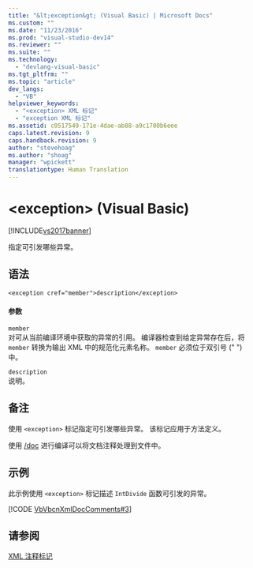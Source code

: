 ```yaml
---
title: "&lt;exception&gt; (Visual Basic) | Microsoft Docs"
ms.custom: ""
ms.date: "11/23/2016"
ms.prod: "visual-studio-dev14"
ms.reviewer: ""
ms.suite: ""
ms.technology: 
  - "devlang-visual-basic"
ms.tgt_pltfrm: ""
ms.topic: "article"
dev_langs: 
  - "VB"
helpviewer_keywords: 
  - "<exception> XML 标记"
  - "exception XML 标记"
ms.assetid: c0517549-171e-4dae-ab88-a9c1700b6eee
caps.latest.revision: 9
caps.handback.revision: 9
author: "stevehoag"
ms.author: "shoag"
manager: "wpickett"
translationtype: Human Translation
---
```

# &lt;exception&gt; (Visual Basic)
[!INCLUDE[vs2017banner](../../../csharp/includes/vs2017banner.md)]

指定可引发哪些异常。  
  
## 语法  
  
```  
<exception cref="member">description</exception>  
```  
  
#### 参数  
 `member`  
 对可从当前编译环境中获取的异常的引用。  编译器检查到给定异常存在后，将 `member` 转换为输出 XML 中的规范化元素名称。  `member` 必须位于双引号 \(" "\) 中。  
  
 `description`  
 说明。  
  
## 备注  
 使用 `<exception>` 标记指定可引发哪些异常。  该标记应用于方法定义。  
  
 使用 [\/doc](../../../visual-basic/reference/command-line-compiler/doc.md) 进行编译可以将文档注释处理到文件中。  
  
## 示例  
 此示例使用 `<exception>` 标记描述 `IntDivide` 函数可引发的异常。  
  
 [!CODE [VbVbcnXmlDocComments#3](../CodeSnippet/VS_Snippets_VBCSharp/VbVbcnXmlDocComments#3)]  
  
## 请参阅  
 [XML 注释标记](../../../visual-basic/language-reference/xmldoc/recommended-xml-tags-for-documentation-comments.md)